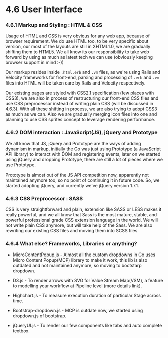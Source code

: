 # 4.6 User Interface 

### 4.6.1 Markup and Styling : HTML & CSS

Usage of HTML and CSS is very obvious for any web app, because of browser requirement. We do use HTML too, to be very specific about version, our most of the layouts are still in XHTML1.0, we are gradually shifting them to HTML5. We all know its our responsibility to take web forward by using as much as latest tech we can use (obviously keeping browser support in mind :-))

Our markup resides inside `.html.erb` and `.vm` files, as we're using Rails and Velocity frameworks for front-end, parsing and processing of `.erb` and `.vm` files into HTML will be taken care by Rails and Velocity respectively.

Our existing pages are styled with CSS2.1 specification (few places with CSS3), we are also in process of restructuring our front-end CSS files and use CSS preprocessor instead of writing plain CSS (will be discussed in 4.6.3). With all these shifting in process, we are also trying to adopt CSS3 as much as we can. Also we are gradually merging icon files into one and planning to use CSS sprites concept to leverage rendering performance.

### 4.6.2 DOM interaction : JavaScript(JS), jQuery and Prototype

We all know that JS, jQuery and Prototype are the ways of adding dynamism in markup, initially the Go was just using Prototype (a JavaScript API library) to interact with DOM and registering events, later on we started using jQuery and dropping Prototype, there are still a lot of pieces where we use Prototype.

Prototype is almost out of the JS API competition now, apparently not maintained anymore too, so no point of continuing it in future code. So, we started adopting jQuery, and currently we've jQuery version 1.7.1.

### 4.6.3 CSS Preprocessor : SASS

CSS is very straightforward and plain, extension like SASS or LESS makes it really powerful, and we all know that Sass is the most mature, stable, and powerful professional grade CSS extension language in the world. We will not write plain CSS anymore, but will take help of the Sass. We are also rewriting our existing CSS files and moving them into SCSS files.

### 4.6.4 What else? Frameworks, Libraries or anything?

-   MicroContentPopup.js - Almost all the custom dropdowns in Go uses Micro Content Popup(MCP) library to make it work, this lib is also outdated and not maintained anymore, so moving to bootstarp dropdown. 

-   D3.js - To render arrows with SVG for Value Stream Map(VSM), a feature to modelling your workflow at Pipeline level (more details link).

-   Highchart.js - To measure execution duration of particular Stage across time.

-   Bootstrap-dropdown.js - MCP is outdate now, we started using dropdown.js of bootstrap. 

-   jQueryUI.js - To render our few components like tabs and auto complete textbox.